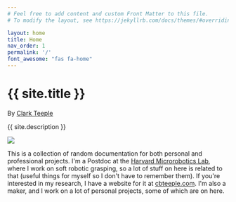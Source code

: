 ```yaml
---
# Feel free to add content and custom Front Matter to this file.
# To modify the layout, see https://jekyllrb.com/docs/themes/#overriding-theme-defaults

layout: home
title: Home
nav_order: 1
permalink: '/'
font_awesome: "fas fa-home"
---
```


# {{ site.title }}

By [Clark Teeple](http://www.cbteeple.com)

<!-- ![The world is just within reach!]({{ "assets/img/pressure_controller.jpg" | absolute_url }}) -->

{{ site.description }}


<img src="{{ site.url }}{{ site.baseurl }}/assets/img/undraw_typewriter.svg"/>



This is a collection of random documentation for both personal and professional projects. I'm a Postdoc at the [Harvard Microrobotics Lab](https://www.micro.seas.harvard.edu/), where I work on soft robotic grasping, so a lot of stuff on here is related to that (useful things for myself so I don't have to remember them). If you're interested in my research, I have a website for it at [cbteeple.com](http://www.cbteeple.com/). I'm also a maker, and I work on a lot of personal projects, some of which are on here.



